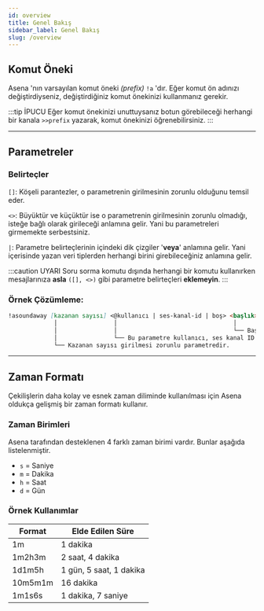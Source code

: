 ```yaml
---
id: overview
title: Genel Bakış
sidebar_label: Genel Bakış
slug: /overview
---
```

## Komut Öneki

Asena 'nın varsayılan komut öneki *(prefix)* `!a` 'dır. 
Eğer komut ön adınızı değiştirdiyseniz, değiştirdiğiniz komut önekinizi kullanmanız gerekir.

:::tip İPUCU
Eğer komut önekinizi unuttuysanız botun görebileceği herhangi bir kanala `>>prefix` yazarak, komut önekinizi öğrenebilirsiniz.
:::

---

## Parametreler

### Belirteçler

`[]`: Köşeli parantezler, o parametrenin girilmesinin zorunlu olduğunu temsil eder.

`<>`: Büyüktür ve küçüktür ise o parametrenin girilmesinin zorunlu olmadığı, isteğe bağlı olarak girileceği anlamına gelir. Yani bu parametreleri girmemekte serbestsiniz.

`|`: Parametre belirteçlerinin içindeki dik çizgiler '**veya**' anlamına gelir. Yani içerisinde yazan veri tiplerden herhangi birini girebileceğiniz anlamına gelir.

:::caution UYARI
Soru sorma komutu dışında herhangi bir komutu kullanırken mesajlarınıza **asla** `([], <>)` gibi parametre belirteçleri **eklemeyin**.
:::

### Örnek Çözümleme:

```md
!asoundaway [kazanan sayısı] <@kullanıcı | ses-kanal-id | boş> <başlık>
             │                │                                 │
             │                │                                 └── Başlık parametresinin isteğe bağlı olarak girilebilir.
             │                └── Bu parametre kullanıcı, ses kanal ID 'si veya boş bırakılabilir anlamına gelir. İsteğe bağlıdır.
             └── Kazanan sayısı girilmesi zorunlu parametredir.
```

---

## Zaman Formatı

Çekilişlerin daha kolay ve esnek zaman diliminde kullanılması için Asena oldukça gelişmiş bir zaman formatı kullanır.

### Zaman Birimleri

Asena tarafından desteklenen 4 farklı zaman birimi vardır. Bunlar aşağıda listelenmiştir.

- `s` = Saniye
- `m` = Dakika
- `h` = Saat
- `d` = Gün

### Örnek Kullanımlar

| Format  | Elde Edilen Süre |
| ------- | ---------------- |
| 1m      | 1 dakika         |
| 1m2h3m  | 2 saat, 4 dakika | 
| 1d1m5h  | 1 gün, 5 saat, 1 dakika |
| 10m5m1m | 16 dakika        |
| 1m1s6s  | 1 dakika, 7 saniye |